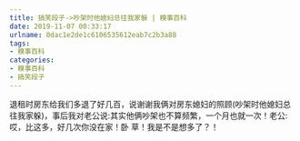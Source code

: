 ```yaml
---
title: 搞笑段子->吵架时他媳妇总往我家躲 | 糗事百科
date: 2019-11-07 00:33:17
urlname: 0dac1e2de1c6106535612eab7c2b3a88
tags: 
- 糗事百科
categories:
- 糗事百科
- 搞笑段子
---
```

退租时房东给我们多退了好几百，说谢谢我俩对房东媳妇的照顾(吵架时他媳妇总往我家躲)，事后我对老公说:其实他俩吵架也不算频繁，一个月也就一次！老公:哎，比这多，好几次你没在家！卧 草！我是不是想多了？！


